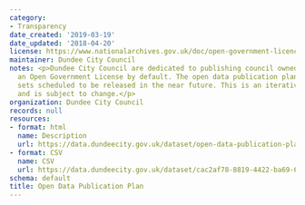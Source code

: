 ```yaml
---
category:
- Transparency
date_created: '2019-03-19'
date_updated: '2018-04-20'
license: https://www.nationalarchives.gov.uk/doc/open-government-licence/version/3/
maintainer: Dundee City Council
notes: <p>Dundee City Council are dedicated to publishing council owned data under
  an Open Government License by default. The open data publication plan outlines data
  sets scheduled to be released in the near future. This is an iterative document
  and is subject to change.</p>
organization: Dundee City Council
records: null
resources:
- format: html
  name: Description
  url: https://data.dundeecity.gov.uk/dataset/open-data-publication-plan
- format: CSV
  name: CSV
  url: https://data.dundeecity.gov.uk/dataset/cac2af78-8819-4422-ba69-65d858f7d6a1/resource/053cc295-3622-4ad2-92b0-2f2f872e83f9/download/publication-plan_progress-report-pub-plan.csv
schema: default
title: Open Data Publication Plan
---
```

